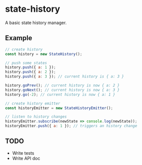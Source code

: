 # state-history

A basic state history manager.

## Example

```js
// create history
const history = new StateHistory();

// push some states
history.push({ a: 1 });
history.push({ a: 2 });
history.push({ a: 3 }); // current history is { a: 3 }

history.goPrev(); // current history is now { a: 2 }
history.goNext(); // current history is now { a: 3 }
history.go(-2); // current history is now { a: 1 }

// create history emitter
const historyEmitter = new StateHistoryEmitter();

// listen to history changes
historyEmitter.subscribe(newState => console.log(newState));
historyEmitter.push({ a: 1 }); // triggers an history change
```

## TODO

- Write tests
- Write API doc
